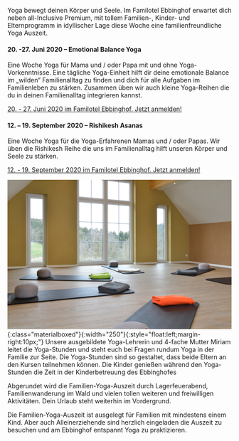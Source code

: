 Yoga bewegt deinen Körper und Seele. Im Familotel Ebbinghof erwartet dich neben all-Inclusive Premium, mit tollem Familien-, Kinder- und Elternprogramm in idyllischer Lage diese Woche eine familienfreundliche Yoga Auszeit.

#### 20. -27. Juni 2020 – Emotional Balance Yoga
Eine Woche Yoga für Mama und / oder Papa mit und ohne Yoga-Vorkenntnisse. Eine tägliche Yoga-Einheit hilft dir deine emotionale Balance im „wilden“ Familienalltag zu finden und dich für alle Aufgaben im Familienleben zu stärken. Zusammen üben wir auch kleine Yoga-Reihen die du in deinen Familienalltag integrieren kannst.

<a class="waves-effect waves-light btn-large" href="https://www.familotel-ebbinghof.de/" target="blank">20. - 27. Juni 2020 im Familotel Ebbinghof. Jetzt anmelden!</a>


#### 12. – 19. September 2020 – Rishikesh Asanas
Eine Woche Yoga für die Yoga-Erfahrenen Mamas und / oder Papas. Wir üben die Rishikesh Reihe die uns im Familienalltag hilft unseren Körper und Seele zu stärken.

<a class="waves-effect waves-light btn-large" href="https://www.familotel-ebbinghof.de/" target="blank">12. - 19. September 2020 im Familotel Ebbinghof. Jetzt anmelden!</a>

![Ebbinghof-Seminarraum](/assets/images_ebbinghof/ebbinghof-seminarraum.jpg){:class="materialboxed"}{:width="250"}{:style="float:left;margin-right:10px;"} Unsere ausgebildete Yoga-Lehrerin und 4-fache Mutter Miriam leitet die Yoga-Stunden und steht euch bei Fragen rundum Yoga in der Familie zur Seite. Die Yoga-Stunden sind so gestaltet, dass beide Eltern an den Kursen teilnehmen können. Die Kinder genießen während den Yoga-Stunden die Zeit in der Kinderbetreuung des Ebbinghofes

Abgerundet wird die Familien-Yoga-Auszeit durch Lagerfeuerabend, Familienwanderung im Wald und vielen tollen weiteren und freiwilligen Aktivitäten. Dein Urlaub steht weiterhin im Vordergrund.

Die Familien-Yoga-Auszeit ist ausgelegt für Familien mit mindestens einem Kind. Aber auch Alleinerziehende sind herzlich eingeladen die Auszeit zu besuchen und am Ebbinghof entspannt Yoga zu praktizieren.
